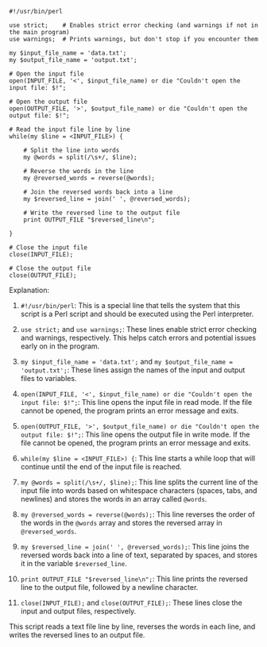 ```
#!/usr/bin/perl

use strict;    # Enables strict error checking (and warnings if not in the main program)
use warnings;  # Prints warnings, but don't stop if you encounter them

my $input_file_name = 'data.txt';
my $output_file_name = 'output.txt';

# Open the input file
open(INPUT_FILE, '<', $input_file_name) or die "Couldn't open the input file: $!"; 

# Open the output file
open(OUTPUT_FILE, '>', $output_file_name) or die "Couldn't open the output file: $!"; 

# Read the input file line by line
while(my $line = <INPUT_FILE>) {

    # Split the line into words
    my @words = split(/\s+/, $line);

    # Reverse the words in the line
    my @reversed_words = reverse(@words);

    # Join the reversed words back into a line
    my $reversed_line = join(' ', @reversed_words);

    # Write the reversed line to the output file
    print OUTPUT_FILE "$reversed_line\n";

}

# Close the input file
close(INPUT_FILE);

# Close the output file
close(OUTPUT_FILE);
```

Explanation:

1. `#!/usr/bin/perl`: This is a special line that tells the system that this script is a Perl script and should be executed using the Perl interpreter.

2. `use strict;` and `use warnings;`: These lines enable strict error checking and warnings, respectively. This helps catch errors and potential issues early on in the program.

3. `my $input_file_name = 'data.txt';` and `my $output_file_name = 'output.txt';`: These lines assign the names of the input and output files to variables.

4. `open(INPUT_FILE, '<', $input_file_name) or die "Couldn't open the input file: $!";`: This line opens the input file in read mode. If the file cannot be opened, the program prints an error message and exits.

5. `open(OUTPUT_FILE, '>', $output_file_name) or die "Couldn't open the output file: $!";`: This line opens the output file in write mode. If the file cannot be opened, the program prints an error message and exits.

6. `while(my $line = <INPUT_FILE>) {`: This line starts a while loop that will continue until the end of the input file is reached.

7. `my @words = split(/\s+/, $line);`: This line splits the current line of the input file into words based on whitespace characters (spaces, tabs, and newlines) and stores the words in an array called `@words`.

8. `my @reversed_words = reverse(@words);`: This line reverses the order of the words in the `@words` array and stores the reversed array in `@reversed_words`.

9. `my $reversed_line = join(' ', @reversed_words);`: This line joins the reversed words back into a line of text, separated by spaces, and stores it in the variable `$reversed_line`.

10. `print OUTPUT_FILE "$reversed_line\n";`: This line prints the reversed line to the output file, followed by a newline character.

11. `close(INPUT_FILE);` and `close(OUTPUT_FILE);`: These lines close the input and output files, respectively.

This script reads a text file line by line, reverses the words in each line, and writes the reversed lines to an output file.